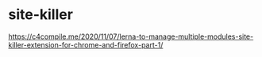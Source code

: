 # site-killer

https://c4compile.me/2020/11/07/lerna-to-manage-multiple-modules-site-killer-extension-for-chrome-and-firefox-part-1/
